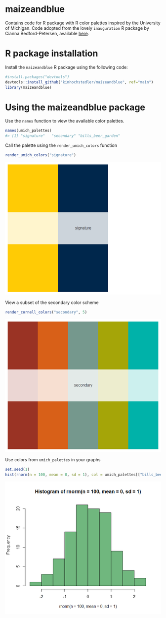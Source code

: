 # maizeandblue
Contains code for R package with R color palettes inspired by the University of Michigan.
Code adopted from the lovely `inauguration` R package by Cianna Bedford-Petersen, available [here](https://github.com/ciannabp/inauguration). 

# R package installation
Install the  `maizeandblue` R package using the following code:
``` r
#install.packages("devtools")
devtools::install_github("kimhochstedler/maizeandblue", ref="main")
library(maizeandblue)
```

# Using the maizeandblue package
Use the `names` function to view the available color palettes.
```r
names(umich_palettes)
#> [1] "signature"   "secondary" "bills_beer_garden"
```

Call the palette using the `render_umich_colors` function
```r
render_umich_colors("signature")
```
![](signature.png)

View a subset of the secondary color scheme
```r
render_cornell_colors("secondary", 5)
```
![](secondary.png)

Use colors from `umich_palettes` in your graphs
```r
set.seed(1)
hist(rnorm(n = 100, mean = 0, sd = 1), col = umich_palettes[["bills_beer_garden"]][2])
```
![](bills_histogram.png)
